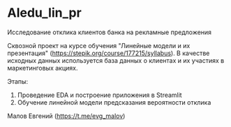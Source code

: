 # AIedu_lin_pr

Исследование отклика клиентов банка на рекламные предложения

Сквозной проект на курсе обучения "Линейные модели и их презентация" (https://stepik.org/course/177215/syllabus).
В качестве исходных данных используется база данных о клиентах и их участиях в маркетинговых акциях.

Этапы:

1. Проведение EDA и построение приложения в Streamlit
2. Обучение линейной модели предсказания вероятности отклика
   
Малов Евгений (https://t.me/evg_malov)
